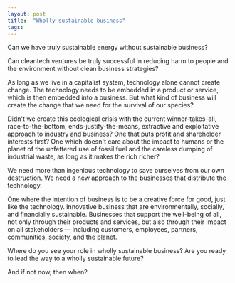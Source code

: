 ```yaml
---
layout: post
title:  "Wholly sustainable business"
tags: 
---
```


Can we have truly sustainable energy without sustainable business?

Can cleantech ventures be truly successful in reducing harm to people and the environment without clean business strategies?

As long as we live in a capitalist system, technology alone cannot create change. The technology needs to be embedded in a product or service, which is then embedded into a business. But what kind of business will create the change that we need for the survival of our species?

Didn't we create this ecological crisis with the current winner-takes-all, race-to-the-bottom, ends-justify-the-means, extractive and exploitative approach to industry and business? One that puts profit and shareholder interests first? One which doesn't care about the impact to humans or the planet of the unfettered use of fossil fuel and the careless dumping of industrial waste, as long as it makes the rich richer?

We need more than ingenious technology to save ourselves from our own destruction. We need a new approach to the businesses that distribute the technology.

One where the intention of business is to be a creative force for good, just like the technology. Innovative business that are environmentally, socially, and financially sustainable. Businesses that support the well-being of all, not only through their products and services, but also through their impact on all stakeholders — including customers, employees, partners, communities, society, and the planet.

Where do you see your role in wholly sustainable business? Are you ready to lead the way to a wholly sustainable future?

And if not now, then when?
